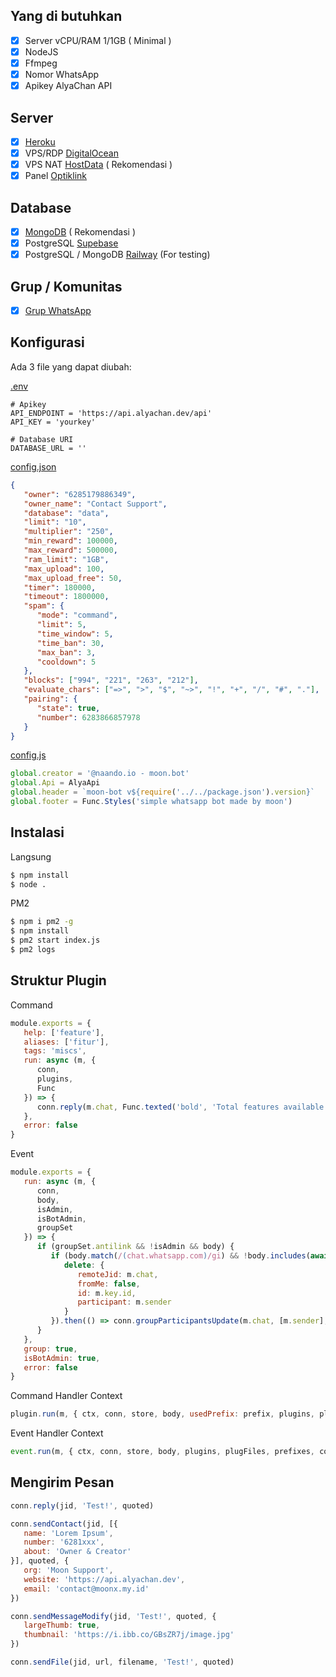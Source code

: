 ## Yang di butuhkan

- [x] Server vCPU/RAM 1/1GB ( Minimal )
- [x] NodeJS
- [x] Ffmpeg
- [x] Nomor WhatsApp 
- [x] Apikey AlyaChan API

## Server

- [x] [Heroku](https://heroku.com/)
- [x] VPS/RDP [DigitalOcean](https://digitalocean.com/)
- [x] VPS NAT [HostData](https://hostdata.id/) ( Rekomendasi )
- [x] Panel [Optiklink](https://optiklink.com/)

## Database

- [x] [MongoDB](https://mongodb.com) ( Rekomendasi )
- [x] PostgreSQL [Supebase](https://supebase.com)
- [x] PostgreSQL / MongoDB [Railway](https://railway.app) (For testing)

## Grup / Komunitas

- [x] [Grup WhatsApp](https://chat.whatsapp.com/GfBgnkz1lAs7NUk7lnzCDk)

## Konfigurasi

Ada 3 file yang dapat diubah:

[.env](/.env)
```.env
# Apikey 
API_ENDPOINT = 'https://api.alyachan.dev/api'
API_KEY = 'yourkey'

# Database URI
DATABASE_URL = ''
```

[config.json](/config.json)
```json
{
   "owner": "6285179886349",
   "owner_name": "Contact Support",
   "database": "data",
   "limit": "10",
   "multiplier": "250",
   "min_reward": 100000,
   "max_reward": 500000,
   "ram_limit": "1GB",
   "max_upload": 100,
   "max_upload_free": 50,
   "timer": 180000,
   "timeout": 1800000,
   "spam": {
      "mode": "command",
      "limit": 5,
      "time_window": 5,
      "time_ban": 30,
      "max_ban": 3,
      "cooldown": 5
   },
   "blocks": ["994", "221", "263", "212"],
   "evaluate_chars": ["=>", ">", "$", "~>", "!", "+", "/", "#", "."],
   "pairing": {
      "state": true,
      "number": 6283866857978
   }
}
```

[config.js](/lib/system/config.js)
```javascript
global.creator = '@naando.io - moon.bot'
global.Api = AlyaApi
global.header = `moon-bot v${require('../../package.json').version}`
global.footer = Func.Styles('simple whatsapp bot made by moon')
```

## Instalasi

Langsung
```bash
$ npm install
$ node .
```

PM2
```bash
$ npm i pm2 -g
$ npm install
$ pm2 start index.js
$ pm2 logs
```

## Struktur Plugin

Command
```javascript
module.exports = {
   help: ['feature'],
   aliases: ['fitur'],
   tags: 'miscs',
   run: async (m, {
      conn,
      plugins,
      Func
   }) => {
      conn.reply(m.chat, Func.texted('bold', 'Total features available : [ ' + Func.formatNumber(plugins.size) + ' ]'), m)
   },
   error: false
}
```

Event
```javascript
module.exports = {
   run: async (m, {
      conn,
      body,
      isAdmin,
      isBotAdmin,
      groupSet
   }) => {
      if (groupSet.antilink && !isAdmin && body) {
         if (body.match(/(chat.whatsapp.com)/gi) && !body.includes(await conn.groupInviteCode(m.chat)) || body.match(/(wa.me)/gi)) return conn.sendMessage(m.chat, {
            delete: {
               remoteJid: m.chat,
               fromMe: false,
               id: m.key.id,
               participant: m.sender
            }
         }).then(() => conn.groupParticipantsUpdate(m.chat, [m.sender], 'remove'))
      }
   },
   group: true,
   isBotAdmin: true,
   error: false
}
```

Command Handler Context
```javascript
plugin.run(m, { ctx, conn, store, body, usedPrefix: prefix, plugins, plugFiles, commands, args, command, text, prefixes, core, isCommand, database, env, groupSet, chats, users, setting, isOwner, isPrem, groupMetadata, participants, isAdmin, isBotAdmin, blockList, Func, Scraper })
```

Event Handler Context
```javascript
event.run(m, { ctx, conn, store, body, plugins, plugFiles, prefixes, core, isCommand, database, env, groupSet, chats, users, setting, isOwner, isPrem, groupMetadata, participants, isAdmin, isBotAdmin, blockList, Func, Scraper })
```

## Mengirim Pesan

```javascript
conn.reply(jid, 'Test!', quoted)

conn.sendContact(jid, [{
   name: 'Lorem Ipsum',
   number: '6281xxx',
   about: 'Owner & Creator'
}], quoted, {
   org: 'Moon Support',
   website: 'https://api.alyachan.dev',
   email: 'contact@moonx.my.id'
})

conn.sendMessageModify(jid, 'Test!', quoted, {
   largeThumb: true,
   thumbnail: 'https://i.ibb.co/GBsZR7j/image.jpg'
})

conn.sendFile(jid, url, filename, 'Test!', quoted)
```